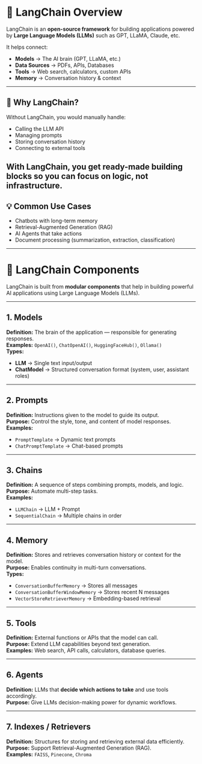 # 📌 LangChain Overview

LangChain is an **open-source framework** for building applications powered by **Large Language Models (LLMs)** such as GPT, LLaMA, Claude, etc.

It helps connect:

- **Models** → The AI brain (GPT, LLaMA, etc.)
- **Data Sources** → PDFs, APIs, Databases
- **Tools** → Web search, calculators, custom APIs
- **Memory** → Conversation history & context

---

## 🚀 Why LangChain?

Without LangChain, you would manually handle:
- Calling the LLM API
- Managing prompts
- Storing conversation history
- Connecting to external tools

With LangChain, you get **ready-made building blocks** so you can focus on logic, not infrastructure.
---
## 💡 Common Use Cases

- Chatbots with long-term memory
- Retrieval-Augmented Generation (RAG)
- AI Agents that take actions
- Document processing (summarization, extraction, classification)
---
# 📌 LangChain Components

LangChain is built from **modular components** that help in building powerful AI applications using Large Language Models (LLMs).

---

## 1. Models
**Definition:** The brain of the application — responsible for generating responses.  
**Examples:** `OpenAI()`, `ChatOpenAI()`, `HuggingFaceHub()`, `Ollama()`  
**Types:**
- **LLM** → Single text input/output
- **ChatModel** → Structured conversation format (system, user, assistant roles)

---

## 2. Prompts
**Definition:** Instructions given to the model to guide its output.  
**Purpose:** Control the style, tone, and content of model responses.  
**Examples:**
- `PromptTemplate` → Dynamic text prompts
- `ChatPromptTemplate` → Chat-based prompts

---

## 3. Chains
**Definition:** A sequence of steps combining prompts, models, and logic.  
**Purpose:** Automate multi-step tasks.  
**Examples:**
- `LLMChain` → LLM + Prompt
- `SequentialChain` → Multiple chains in order

---

## 4. Memory
**Definition:** Stores and retrieves conversation history or context for the model.  
**Purpose:** Enables continuity in multi-turn conversations.  
**Types:**
- `ConversationBufferMemory` → Stores all messages
- `ConversationBufferWindowMemory` → Stores recent N messages
- `VectorStoreRetrieverMemory` → Embedding-based retrieval

---

## 5. Tools
**Definition:** External functions or APIs that the model can call.  
**Purpose:** Extend LLM capabilities beyond text generation.  
**Examples:** Web search, API calls, calculators, database queries.

---

## 6. Agents
**Definition:** LLMs that **decide which actions to take** and use tools accordingly.  
**Purpose:** Give LLMs decision-making power for dynamic workflows.

---

## 7. Indexes / Retrievers
**Definition:** Structures for storing and retrieving external data efficiently.  
**Purpose:** Support Retrieval-Augmented Generation (RAG).  
**Examples:** `FAISS`, `Pinecone`, `Chroma`

